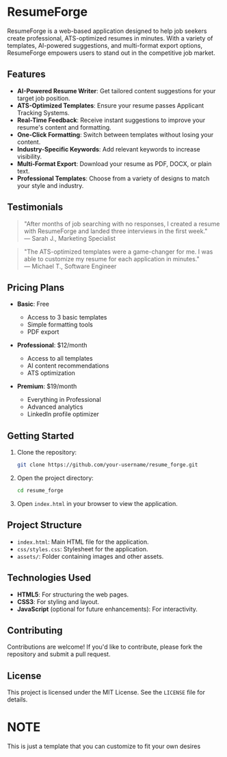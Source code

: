 # ResumeForge

ResumeForge is a web-based application designed to help job seekers create professional, ATS-optimized resumes in minutes. With a variety of templates, AI-powered suggestions, and multi-format export options, ResumeForge empowers users to stand out in the competitive job market.

## Features

- **AI-Powered Resume Writer**: Get tailored content suggestions for your target job position.
- **ATS-Optimized Templates**: Ensure your resume passes Applicant Tracking Systems.
- **Real-Time Feedback**: Receive instant suggestions to improve your resume's content and formatting.
- **One-Click Formatting**: Switch between templates without losing your content.
- **Industry-Specific Keywords**: Add relevant keywords to increase visibility.
- **Multi-Format Export**: Download your resume as PDF, DOCX, or plain text.
- **Professional Templates**: Choose from a variety of designs to match your style and industry.

## Testimonials

> "After months of job searching with no responses, I created a resume with ResumeForge and landed three interviews in the first week."  
> — Sarah J., Marketing Specialist

> "The ATS-optimized templates were a game-changer for me. I was able to customize my resume for each application in minutes."  
> — Michael T., Software Engineer

## Pricing Plans

- **Basic**: Free  
  - Access to 3 basic templates  
  - Simple formatting tools  
  - PDF export  

- **Professional**: $12/month  
  - Access to all templates  
  - AI content recommendations  
  - ATS optimization  

- **Premium**: $19/month  
  - Everything in Professional  
  - Advanced analytics  
  - LinkedIn profile optimizer  

## Getting Started

1. Clone the repository:
   ```bash
   git clone https://github.com/your-username/resume_forge.git
   ```
2. Open the project directory:
   ```bash
   cd resume_forge
   ```
3. Open `index.html` in your browser to view the application.

## Project Structure

- `index.html`: Main HTML file for the application.
- `css/styles.css`: Stylesheet for the application.
- `assets/`: Folder containing images and other assets.

## Technologies Used

- **HTML5**: For structuring the web pages.
- **CSS3**: For styling and layout.
- **JavaScript** (optional for future enhancements): For interactivity.

## Contributing

Contributions are welcome! If you'd like to contribute, please fork the repository and submit a pull request.

## License

This project is licensed under the MIT License. See the `LICENSE` file for details.

# NOTE
This is just a template that you can customize to fit your own desires